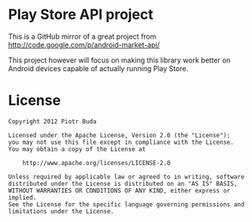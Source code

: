 Play Store API project
======================
This is a GitHub mirror of a great project from http://code.google.com/p/android-market-api/

This project however will focus on making this library work better on Android devices
capable of actually running Play Store.

License
=======
    Copyright 2012 Piotr Buda

    Licensed under the Apache License, Version 2.0 (the "License");
    you may not use this file except in compliance with the License.
    You may obtain a copy of the License at

        http://www.apache.org/licenses/LICENSE-2.0

    Unless required by applicable law or agreed to in writing, software
    distributed under the License is distributed on an "AS IS" BASIS,
    WITHOUT WARRANTIES OR CONDITIONS OF ANY KIND, either express or implied.
    See the License for the specific language governing permissions and
    limitations under the License.